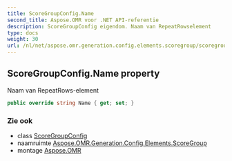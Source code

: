 ```yaml
---
title: ScoreGroupConfig.Name
second_title: Aspose.OMR voor .NET API-referentie
description: ScoreGroupConfig eigendom. Naam van RepeatRowselement
type: docs
weight: 30
url: /nl/net/aspose.omr.generation.config.elements.scoregroup/scoregroupconfig/name/
---
```

## ScoreGroupConfig.Name property

Naam van RepeatRows-element

```csharp
public override string Name { get; set; }
```

### Zie ook

* class [ScoreGroupConfig](../)
* naamruimte [Aspose.OMR.Generation.Config.Elements.ScoreGroup](../../scoregroupconfig/)
* montage [Aspose.OMR](../../../)


